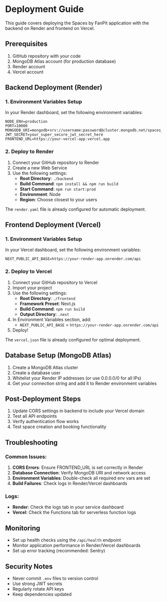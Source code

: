 # Deployment Guide

This guide covers deploying the Spaces by FanPit application with the backend on Render and frontend on Vercel.

## Prerequisites

1. GitHub repository with your code
2. MongoDB Atlas account (for production database)
3. Render account
4. Vercel account

## Backend Deployment (Render)

### 1. Environment Variables Setup

In your Render dashboard, set the following environment variables:

```
NODE_ENV=production
PORT=10000
MONGODB_URI=mongodb+srv://username:password@cluster.mongodb.net/spaces_by_fanpit
JWT_SECRET=your_super_secure_jwt_secret_here
FRONTEND_URL=https://your-vercel-app.vercel.app
```

### 2. Deploy to Render

1. Connect your GitHub repository to Render
2. Create a new Web Service
3. Use the following settings:
   - **Root Directory**: `./backend`
   - **Build Command**: `npm install && npm run build`
   - **Start Command**: `npm run start:prod`
   - **Environment**: Node
   - **Region**: Choose closest to your users

The `render.yaml` file is already configured for automatic deployment.

## Frontend Deployment (Vercel)

### 1. Environment Variables Setup

In your Vercel dashboard, set the following environment variables:

```
NEXT_PUBLIC_API_BASE=https://your-render-app.onrender.com/api
```

### 2. Deploy to Vercel

1. Connect your GitHub repository to Vercel
2. Import your project
3. Use the following settings:
   - **Root Directory**: `./frontend`
   - **Framework Preset**: Next.js
   - **Build Command**: `npm run build`
   - **Output Directory**: `.next`
4. In Environment Variables section, add:
   - `NEXT_PUBLIC_API_BASE` = `https://your-render-app.onrender.com/api`
5. Deploy!

The `vercel.json` file is already configured for optimal deployment.

## Database Setup (MongoDB Atlas)

1. Create a MongoDB Atlas cluster
2. Create a database user
3. Whitelist your Render IP addresses (or use 0.0.0.0/0 for all IPs)
4. Get your connection string and add it to Render environment variables

## Post-Deployment Steps

1. Update CORS settings in backend to include your Vercel domain
2. Test all API endpoints
3. Verify authentication flow works
4. Test space creation and booking functionality

## Troubleshooting

### Common Issues:

1. **CORS Errors**: Ensure FRONTEND_URL is set correctly in Render
2. **Database Connection**: Verify MongoDB URI and network access
3. **Environment Variables**: Double-check all required env vars are set
4. **Build Failures**: Check logs in Render/Vercel dashboards

### Logs:

- **Render**: Check the logs tab in your service dashboard
- **Vercel**: Check the Functions tab for serverless function logs

## Monitoring

- Set up health checks using the `/api/health` endpoint
- Monitor application performance in Render/Vercel dashboards
- Set up error tracking (recommended: Sentry)

## Security Notes

- Never commit `.env` files to version control
- Use strong JWT secrets
- Regularly rotate API keys
- Keep dependencies updated
